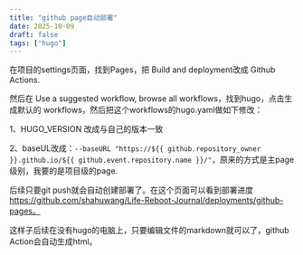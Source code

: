 ```yaml
---
title: "github page自动部署"
date: 2025-10-09
draft: false
tags: ["hugo"]
---
```


在项目的settings页面，找到Pages，把 Build and deployment改成 Github Actions.

然后在 Use a suggested workflow, browse all workflows，找到hugo，点击生成默认的 workflows，然后把这个workflows的hugo.yaml做如下修改：

1、HUGO_VERSION 改成与自己的版本一致

2、baseUL改成：`--baseURL "https://${{ github.repository_owner }}.github.io/${{ github.event.repository.name }}/"`，原来的方式是主page级别，我要的是项目级的page.

后续只要git push就会自动创建部署了。在这个页面可以看到部署进度 https://github.com/shahuwang/Life-Reboot-Journal/deployments/github-pages。

这样子后续在没有hugo的电脑上，只要编辑文件的markdown就可以了，github Action会自动生成html。